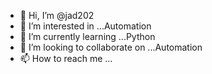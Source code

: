 - 👋 Hi, I’m @jad202
- 👀 I’m interested in ...Automation
- 🌱 I’m currently learning ...Python 
- 💞️ I’m looking to collaborate on ...Automation
- 📫 How to reach me ...

<!---
jad202/jad202 is a ✨ special ✨ repository because its `README.md` (this file) appears on your GitHub profile.
You can click the Preview link to take a look at your changes.
--->
